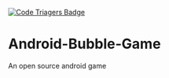 [![Code Triagers Badge](https://www.codetriage.com/ushalnaidoo/android-bubble-game/badges/users.svg)](https://www.codetriage.com/ushalnaidoo/android-bubble-game)




# Android-Bubble-Game
An open source android game
